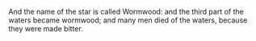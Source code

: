 And the name of the star is called Wormwood: and the third part of the waters became wormwood; and many men died of the waters, because they were made bitter.
